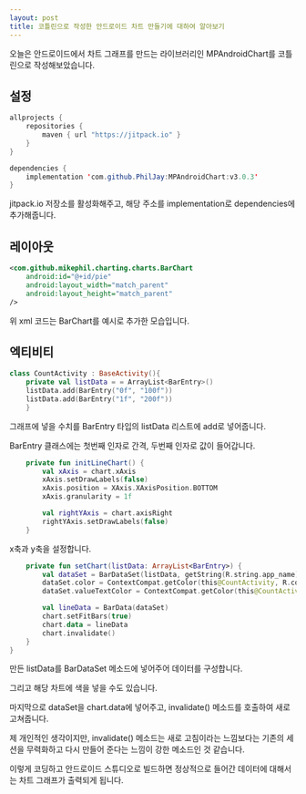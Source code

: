 ```yaml
---
layout: post
title: 코틀린으로 작성한 안드로이드 차트 만들기에 대하여 알아보기
---
```


오늘은 안드로이드에서 차트 그래프를 만드는 라이브러리인 MPAndroidChart를 코틀린으로 작성해보았습니다.

## 설정

```java
allprojects {
    repositories {
        maven { url "https://jitpack.io" }
    }
}

dependencies {
    implementation 'com.github.PhilJay:MPAndroidChart:v3.0.3'
}
```

jitpack.io 저장소를 활성화해주고, 해당 주소를 implementation로 dependencies에 추가해줍니다.

## 레이아웃

```xml
<com.github.mikephil.charting.charts.BarChart
    android:id="@+id/pie"
    android:layout_width="match_parent"
    android:layout_height="match_parent"
/>
```

위 xml 코드는 BarChart를 예시로 추가한 모습입니다.


## 엑티비티

```kotlin
class CountActivity : BaseActivity(){
    private val listData = = ArrayList<BarEntry>()
    listData.add(BarEntry("0f", "100f"))
    listData.add(BarEntry("1f", "200f"))
    }
```

그래프에 넣을 수치를 BarEntry 타입의 listData 리스트에 add로 넣어줍니다.

BarEntry 클래스에는 첫번째 인자로 간격, 두번째 인자로 값이 들어갑니다.

```kotlin
    private fun initLineChart() {
        val xAxis = chart.xAxis
        xAxis.setDrawLabels(false)
        xAxis.position = XAxis.XAxisPosition.BOTTOM
        xAxis.granularity = 1f

        val rightYAxis = chart.axisRight
        rightYAxis.setDrawLabels(false)
    }
```

x축과 y축을 설정합니다.


```kotlin
    private fun setChart(listData: ArrayList<BarEntry>) {
        val dataSet = BarDataSet(listData, getString(R.string.app_name))
        dataSet.color = ContextCompat.getColor(this@CountActivity, R.color.colorPrimaryDark)
        dataSet.valueTextColor = ContextCompat.getColor(this@CountActivity, android.R.color.black)

        val lineData = BarData(dataSet)
        chart.setFitBars(true)
        chart.data = lineData
        chart.invalidate()
    }
}
```

만든 listData를 BarDataSet 메소드에 넣어주어 데이터를 구성합니다.

그리고 해당 차트에 색을 넣을 수도 있습니다.

마지막으로 dataSet을 chart.data에 넣어주고, invalidate() 메소드를 호출하여 새로 고쳐줍니다.

제 개인적인 생각이지만, invalidate() 메소드는 새로 고침이라는 느낌보다는 기존의 세션을 무력화하고 다시 만들어 준다는 느낌이 강한 메소드인 것 같습니다.

이렇게 코딩하고 안드로이드 스튜디오로 빌드하면 정상적으로 들어간 데이터에 대해서는 차트 그래프가 출력되게 됩니다.